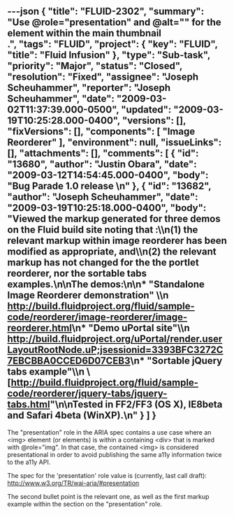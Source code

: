 ---json
{
  "title": "FLUID-2302",
  "summary": "Use @role=\"presentation\" and @alt=\"\" for the <img> element within the main thumbnail <div>.",
  "tags": "FLUID",
  "project": {
    "key": "FLUID",
    "title": "Fluid Infusion"
  },
  "type": "Sub-task",
  "priority": "Major",
  "status": "Closed",
  "resolution": "Fixed",
  "assignee": "Joseph Scheuhammer",
  "reporter": "Joseph Scheuhammer",
  "date": "2009-03-02T11:37:39.000-0500",
  "updated": "2009-03-19T10:25:28.000-0400",
  "versions": [],
  "fixVersions": [],
  "components": [
    "Image Reorderer"
  ],
  "environment": null,
  "issueLinks": [],
  "attachments": [],
  "comments": [
    {
      "id": "13680",
      "author": "Justin Obara",
      "date": "2009-03-12T14:54:45.000-0400",
      "body": "Bug Parade 1.0 release&#x20;\n"
    },
    {
      "id": "13682",
      "author": "Joseph Scheuhammer",
      "date": "2009-03-19T10:25:18.000-0400",
      "body": "Viewed the markup generated for three demos on the Fluid build site noting that :\\\n(1) the relevant markup within image reorderer has been modified as appropriate, and\\\n(2) the relevant markup has **not** changed for the the portlet reorderer, nor the sortable tabs examples.\n\nThe demos:\n\n* \"Standalone Image Reorderer demonstration\" \\\n  &#x20;   <http://build.fluidproject.org/fluid/sample-code/reorderer/image-reorderer/image-reorderer.html>\n* \"Demo uPortal site\"\\\n  &#x20;   <http://build.fluidproject.org/uPortal/render.userLayoutRootNode.uP;jsessionid=3393BFC3272C7EBCBBA0CCED6D07CEB3>\n* \"Sortable jQuery tabs example\"\\\n  &#x20;   \\[<http://build.fluidproject.org/fluid/sample-code/reorderer/jquery-tabs/jquery-tabs.html>\"\n\nTested in FF2/FF3 (OS X), IE8beta and Safari 4beta (WinXP).\n"
    }
  ]
}
---
The "presentation" role in the ARIA spec contains a use case where an \<img> element (or elements) is within a containing \<div> that is marked with @role="img".  In that case, the contained \<img> is considered presentational in order to avoid publishing the same a11y information twice to the a11y API.&#x20;

The spec for the 'presentation' role value is (currently, last call draft):\
<http://www.w3.org/TR/wai-aria/#presentation>

The second bullet point is the relevant one, as well as the first markup example within the section on the "presentation" role.

        